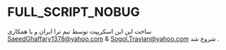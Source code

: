 FULL_SCRIPT_NOBUG
=================
ساخت این این اسکریپت توسط تیم ترا ایران و با همکاری 
SaeedGhaffary1378@yahoo.com & Sogol.Travian@yahoo.com 
شروع شد .
